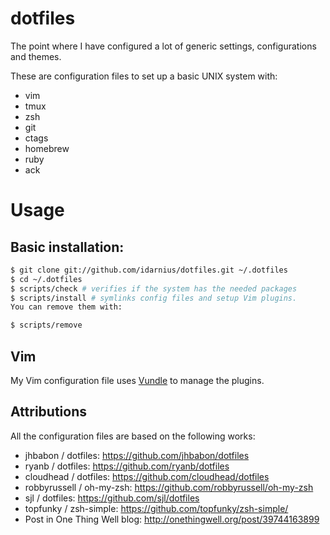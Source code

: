 # dotfiles
The point where I have configured a lot of generic settings, configurations and themes.

These are configuration files to set up a basic UNIX system with:

* vim
* tmux
* zsh
* git
* ctags
* homebrew
* ruby
* ack

# Usage


## Basic installation:

```sh
$ git clone git://github.com/idarnius/dotfiles.git ~/.dotfiles
$ cd ~/.dotfiles
$ scripts/check # verifies if the system has the needed packages
$ scripts/install # symlinks config files and setup Vim plugins.
You can remove them with:
````

```sh
$ scripts/remove
````

## Vim

My Vim configuration file uses [Vundle](https://github.com/gmarik/Vundle.vim 'Vundle plugin') to manage the plugins.

## Attributions

All the configuration files are based on the following works:

* jhbabon / dotfiles: https://github.com/jhbabon/dotfiles
* ryanb / dotfiles: https://github.com/ryanb/dotfiles
* cloudhead / dotfiles: https://github.com/cloudhead/dotfiles
* robbyrussell / oh-my-zsh: https://github.com/robbyrussell/oh-my-zsh
* sjl / dotfiles: https://github.com/sjl/dotfiles
* topfunky / zsh-simple: https://github.com/topfunky/zsh-simple/
* Post in One Thing Well blog: http://onethingwell.org/post/39744163899
